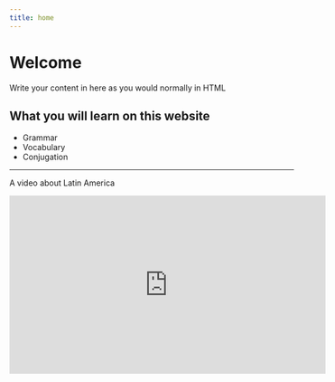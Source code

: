 ```yaml
---
title: home
---
```


<h1>Welcome</h1>
<p>Write your content in here as you would normally in HTML</p>

  
<h2>What you will learn on this website</h2>

<ul>
  <li>Grammar</li>
  <li>Vocabulary</li>
  <li>Conjugation</li>
</ul>  

<hr>
  <p>A video about Latin America</p>
  <iframe width="560" height="315" src="https://www.youtube.com/embed/EGnFlK9fM1w" title="YouTube video player" frameborder="0" allow="accelerometer; autoplay; clipboard-write; encrypted-media; gyroscope; picture-in-picture" allowfullscreen></iframe>
  


 
